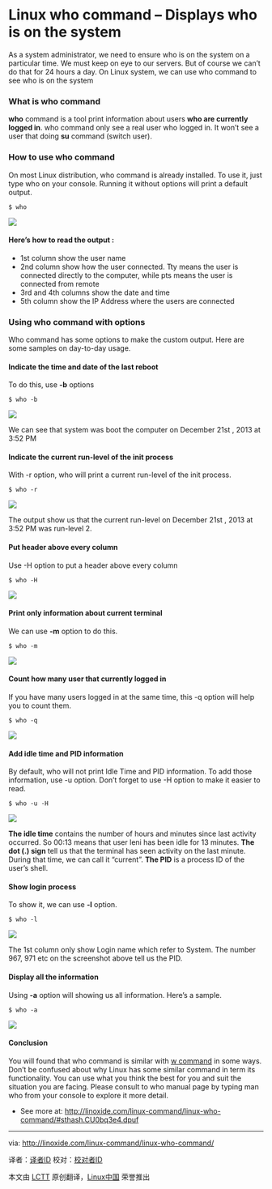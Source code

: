 Linux who command – Displays who is on the system
================================================================================
As a system administrator, we need to ensure who is on the system on a particular time. We must keep on eye to our servers. But of course we can’t do that for 24 hours a day. On Linux system, we can use who command to see who is on the system

### What is who command ###

**who** command is a tool print information about users **who are currently logged in**. who command only see a real user who logged in. It won’t see a user that doing **su** command (switch user).

### How to use who command ###

On most Linux distribution, who command is already installed. To use it, just type who on your console. Running it without options will print a default output.

    $ who

![](http://linoxide.com/wp-content/uploads/2013/12/who_default.png)

#### Here’s how to read the output : ####

- 1st column show the user name
- 2nd column show how the user connected. Tty means the user is connected directly to the computer, while pts means the user is connected from remote
- 3rd and 4th columns show the date and time
- 5th column show the IP Address where the users are connected

### Using who command with options ###

Who command has some options to make the custom output. Here are some samples on day-to-day usage.

#### Indicate the time and date of the last reboot ####

To do this, use **-b** options

    $ who -b

![](http://linoxide.com/wp-content/uploads/2013/12/who_b.png)

We can see that system was boot the computer on December 21st , 2013 at 3:52 PM

#### Indicate the current run-level of the init process ####

With -r option, who will print a current run-level of the init process.

    $ who -r

![](http://linoxide.com/wp-content/uploads/2013/12/who_r.png)

The output show us that the current run-level on December 21st , 2013 at 3:52 PM was run-level 2.

#### Put header above every column ####

Use -H option to put a header above every column

    $ who -H

![](http://linoxide.com/wp-content/uploads/2013/12/who_H.png)

#### Print only information about current terminal ####

We can use **-m** option to do this.

    $ who -m

![](http://linoxide.com/wp-content/uploads/2013/12/who_m.png)

#### Count how many user that currently logged in ####

If you have many users logged in at the same time, this -q option will help you to count them.

    $ who -q

![](http://linoxide.com/wp-content/uploads/2013/12/who_q.png)

#### Add idle time and PID information ####

By default, who will not print Idle Time and PID information. To add those information, use -u option. Don’t forget to use -H option to make it easier to read.

    $ who -u -H

![](http://linoxide.com/wp-content/uploads/2013/12/who_u.png)

**The idle time** contains the number of hours and minutes since last activity occurred. So 00:13 means that user leni has been idle for 13 minutes. **The dot (.) sign** tell us that the terminal has seen activity on the last minute. During that time, we can call it “current”. **The PID** is a process ID of the user’s shell.

#### Show login process ####

To show it, we can use **-l** option.

    $ who -l

![](http://linoxide.com/wp-content/uploads/2013/12/who_l.png)

The 1st column only show Login name which refer to System. The number 967, 971 etc on the screenshot above tell us the PID.

#### Display all the information ####

Using **-a** option will showing us all information. Here’s a sample.

    $ who -a

![](http://linoxide.com/wp-content/uploads/2013/12/who_a.png)

#### Conclusion ####

You will found that who command is similar with [w command][1] in some ways. Don’t be confused about why Linux has some similar command in term its functionality. You can use what you think the best for you and suit the situation you are facing. Please consult to who manual page by typing man who from your console to explore it more detail.
- See more at: http://linoxide.com/linux-command/linux-who-command/#sthash.CU0bq3e4.dpuf

--------------------------------------------------------------------------------

via: http://linoxide.com/linux-command/linux-who-command/

译者：[译者ID](https://github.com/译者ID) 校对：[校对者ID](https://github.com/校对者ID)

本文由 [LCTT](https://github.com/LCTT/TranslateProject) 原创翻译，[Linux中国](http://linux.cn/) 荣誉推出

[1]:http://linoxide.com/linux-command/linux-w-command/